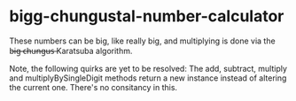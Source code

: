 # bigg-chungustal-number-calculator
These numbers can be big, like really big, and multiplying is done via the b̶i̶g̶ ̶c̶h̶u̶n̶g̶u̶s̶ Karatsuba algorithm.

Note, the following quirks are yet to be resolved:
The add, subtract, multiply and multiplyBySingleDigit methods return a new instance instead of altering the current one.
There's no consitancy in this.
